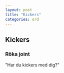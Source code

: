 ```yaml
---
layout: post
title: "Kickers"
categories: ord
---
```


## Kickers

### Röka joint

"Har du kickers med dig?"